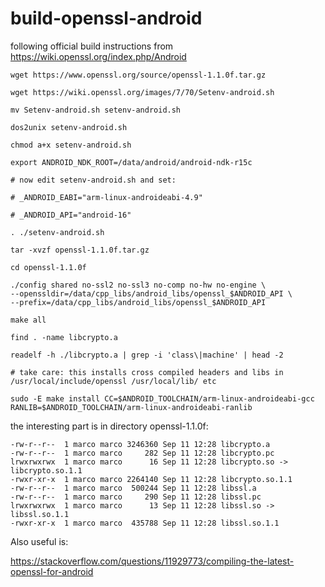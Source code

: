 # build-openssl-android
following official build instructions from https://wiki.openssl.org/index.php/Android 


```
wget https://www.openssl.org/source/openssl-1.1.0f.tar.gz

wget https://wiki.openssl.org/images/7/70/Setenv-android.sh

mv Setenv-android.sh setenv-android.sh

dos2unix setenv-android.sh

chmod a+x setenv-android.sh

export ANDROID_NDK_ROOT=/data/android/android-ndk-r15c

# now edit setenv-android.sh and set:

# _ANDROID_EABI="arm-linux-androideabi-4.9"

# _ANDROID_API="android-16"

. ./setenv-android.sh

tar -xvzf openssl-1.1.0f.tar.gz 

cd openssl-1.1.0f

./config shared no-ssl2 no-ssl3 no-comp no-hw no-engine \
--openssldir=/data/cpp_libs/android_libs/openssl_$ANDROID_API \
--prefix=/data/cpp_libs/android_libs/openssl_$ANDROID_API

make all

find . -name libcrypto.a

readelf -h ./libcrypto.a | grep -i 'class\|machine' | head -2

# take care: this installs cross compiled headers and libs in /usr/local/include/openssl /usr/local/lib/ etc

sudo -E make install CC=$ANDROID_TOOLCHAIN/arm-linux-androideabi-gcc RANLIB=$ANDROID_TOOLCHAIN/arm-linux-androideabi-ranlib
```

the interesting part is in directory openssl-1.1.0f:

```
-rw-r--r--  1 marco marco 3246360 Sep 11 12:28 libcrypto.a
-rw-r--r--  1 marco marco     282 Sep 11 12:28 libcrypto.pc
lrwxrwxrwx  1 marco marco      16 Sep 11 12:28 libcrypto.so -> libcrypto.so.1.1
-rwxr-xr-x  1 marco marco 2264140 Sep 11 12:28 libcrypto.so.1.1
-rw-r--r--  1 marco marco  500244 Sep 11 12:28 libssl.a
-rw-r--r--  1 marco marco     290 Sep 11 12:28 libssl.pc
lrwxrwxrwx  1 marco marco      13 Sep 11 12:28 libssl.so -> libssl.so.1.1
-rwxr-xr-x  1 marco marco  435788 Sep 11 12:28 libssl.so.1.1
```


Also useful is:

https://stackoverflow.com/questions/11929773/compiling-the-latest-openssl-for-android


